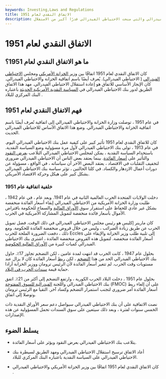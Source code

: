 ```yaml
---
keywords: Investing,Laws and Regulations
title: الاتفاق النقدي لعام 1951
description: كان الاتفاق النقدي لعام 1951 بمثابة اتفاقية بين وزارة الخزانة الأمريكية ومجلس الاحتياطي الفيدرالي والتي منحت الاحتياطي الفيدرالي قدرًا أكبر من الاستقلال.
---
```


# الاتفاق النقدي لعام 1951
## ما هو الاتفاق النقدي لعام 1951؟

كان الاتفاق النقدي لعام 1951 اتفاقًا بين [وزير الخزانة الأمريكي](/treasury-secretary) ومجلس [الاحتياطي الفيدرالي](/federalreservebank) [(](/federalreservebank) الاحتياطي الفيدرالي). يُعرف أيضًا باسم اتفاقية الخزانة والاحتياطي الفيدرالي. كان الإنجاز الأساسي للاتفاق هو إعادة استقلال الاحتياطي الفيدرالي. مهد هذا الاتفاق الطريق لدور بنك الاحتياطي الفيدرالي في [السياسة النقدية الأمريكية الحديثة](/monetarypolicy) باعتباره البنك المركزي للبلاد .

## فهم الاتفاق النقدي لعام 1951

في عام 1951 ، توصلت وزارة الخزانة والاحتياطي الفيدرالي إلى اتفاقية تُعرف أيضًا باسم اتفاقية الخزانة والاحتياطي الفيدرالي. وضع هذا الاتفاق الأساس للاحتياطي الفيدرالي الحديث.

كان للاتفاق النقدي لعام 1951 تأثير كبير على كيفية عمل بنك الاحتياطي الفيدرالي اليوم. في عام 1913 ، تولى بنك الاحتياطي الفيدرالي لأول مرة مسؤولية وضع السياسة النقدية. باستخدام السياسة النقدية ، يمكن لمجلس الاحتياطي الفيدرالي التلاعب [بعرض النقود](/moneysupply) والتأثير على [أسعار الفائدة](/interestrate). بينما يعتقد بعض الناس أن الاحتياطي الفيدرالي ضروري لتخفيف التقلبات في الاقتصاد ، يعتقد البعض الآخر أن سياساته ، في الواقع ، مسؤولة عن دورات أعمال الازدهار والكساد. في كلتا الحالتين ، تؤثر سياسة بنك الاحتياطي الفيدرالي بشكل كبير على هيكل وحركة الاقتصاد الأمريكي.

### خلفية اتفاقية عام 1951

دخلت الولايات المتحدة الحرب العالمية الثانية في عام 1941. وبعد عام ، في عام 1942 ، طلبت وزارة الخزانة الأمريكية من الاحتياطي الفيدرالي إبقاء أسعار الفائدة منخفضة بشكل غير عادي للحفاظ على استقرار سوق [الأوراق المالية](/security) والسماح للحكومة باقتراض الأموال بأسعار فائدة منخفضة لتمويل المشاركة الأمريكية في الحرب.

كان مارينر إكليس هو رئيس مجلس الاحتياطي الفيدرالي في ذلك الوقت. فضل تمويل الحرب عن طريق زيادة الضرائب ، وليس من خلال قروض منخفضة الفائدة للحكومة. ومع ذلك ، دفعت الضرورة الملحة للحرب Eccles إلى تلبية طلب وزير الخزانة والإبقاء على أسعار الفائدة منخفضة. لتمويل هذه القروض منخفضة الفائدة ، اشترى بنك الاحتياطي الفيدرالي كميات كبيرة من [الأوراق المالية الحكومية](/governmentsecurity).

بحلول عام 1947 ، كانت الحرب قد انتهت لمدة عامين ، لكن التضخم تجاوز 17٪. حاول بنك الاحتياطي الفيدرالي الحد من هذا [التضخم](/inflation) ، لكن [ربط](/pegging) أسعار الفائدة كان لا يزال عند مستويات وقت الحرب. لم تتغير أسعار الفائدة لأن الرئيس ترومان ووزير الخزانة أرادا حماية قيمة [سندات الحرب في البلاد](/warbonds).

بحلول عام 1951 ، دخلت البلاد الحرب الكورية ، وارتفع التضخم إلى أكثر من 21٪. اتفق بنك الاحتياطي الفيدرالي واللجنة [الفيدرالية للسوق المفتوحة](/fomc) (FMOC) على أن إلغاء ربط أسعار الفائدة أمر ضروري لتجنب استمرار التضخم وكساد آخر. التقيا مع الرئيس ترومان وتوصلا إلى اتفاق.

نصت الاتفاقية على أن بنك الاحتياطي الفيدرالي سيواصل دعم سعر الأوراق النقدية ذات الخمس سنوات لفترة ، وبعد ذلك سيتعين على سوق السندات تحمل المسؤولية عن هذه الإصدارات.

## يسلط الضوء

- يتلاعب بنك الاحتياطي الفيدرالي بعرض النقود ويؤثر على أسعار الفائدة.

- أعاد الاتفاق ترسيخ استقلال الاحتياطي الفيدرالي ومهد الطريق لسيطرة بنك الاحتياطي الفيدرالي على السياسة النقدية باعتباره البنك المركزي للبلاد.

- كان الاتفاق النقدي لعام 1951 اتفاقًا بين وزير الخزانة الأمريكي والاحتياطي الفيدرالي .

